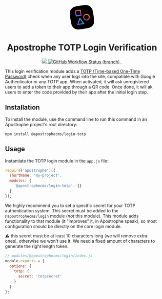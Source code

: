 <div align="center">
  <img src="https://raw.githubusercontent.com/apostrophecms/apostrophe/main/logo.svg" alt="ApostropheCMS logo" width="80" height="80">

  <h1>Apostrophe TOTP Login Verification</h1>
  <p>
    <a aria-label="Apostrophe logo" href="https://v3.docs.apostrophecms.org">
      <img src="https://img.shields.io/badge/MADE%20FOR%20Apostrophe%203-000000.svg?style=for-the-badge&logo=Apostrophe&labelColor=6516dd">
    </a>
    <a aria-label="Test status" href="https://github.com/apostrophecms/login-totp/actions">
      <img alt="GitHub Workflow Status (branch)" src="https://img.shields.io/github/workflow/status/apostrophecms/login-totp/Tests/main?label=Tests&labelColor=000000&style=for-the-badge">
    </a>
    <a aria-label="Join the community on Discord" href="http://chat.apostrophecms.org">
      <img alt="" src="https://img.shields.io/discord/517772094482677790?color=5865f2&label=Join%20the%20Discord&logo=discord&logoColor=fff&labelColor=000&style=for-the-badge&logoWidth=20">
    </a>
    <a aria-label="License" href="https://github.com/apostrophecms/login-totp/blob/main/LICENSE.md">
      <img alt="" src="https://img.shields.io/static/v1?style=for-the-badge&labelColor=000000&label=License&message=MIT&color=3DA639">
    </a>
  </p>
</div>

This login verification module adds a [TOTP (Time-based One-Time Password)](https://en.wikipedia.org/wiki/Time-based_one-time_password) check when any user logs into the site, compatible with Google Authenticator or any TOTP app.
When activated, it will ask unregistered users to add a token to their app through a QR code. Once done, it will ak users to enter the code provided by their app after the initial login step.

## Installation

To install the module, use the command line to run this command in an Apostrophe project's root directory:

```
npm install @apostrophecms/login-totp
```

## Usage

Instantiate the TOTP login module in the `app.js` file:

```javascript
require('apostrophe')({
  shortName: 'my-project',
  modules: {
    '@apostrophecms/login-totp': {}
  }
});
```

We highly recommend you to set a specific secret for your TOTP authentication system.
This secret must be added to the `@apostrophecms/login` module (*not* this module). This module adds functionality to that module (it "improves" it, in Apostrophe speak), so most configuration should be directly on the core login module.

:warning: this secret must be at least 10 characters long (we will remove extra ones), otherwise we won't use it. We need a fixed amount of characters to generate the right length token.

```javascript
// modules/@apostrophecms/login/index.js
module.exports = {
  options: {
    totp: {
      secret: 'totpsecret'
    }
  }
};
```